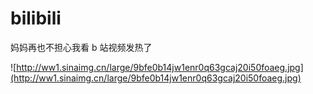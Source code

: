 bilibili
========

妈妈再也不担心我看 b 站视频发热了

![http://ww1.sinaimg.cn/large/9bfe0b14jw1enr0q63gcaj20i50foaeg.jpg](http://ww1.sinaimg.cn/large/9bfe0b14jw1enr0q63gcaj20i50foaeg.jpg)

